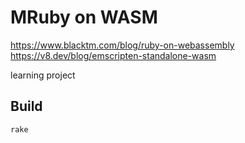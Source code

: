 MRuby on WASM
====

https://www.blacktm.com/blog/ruby-on-webassembly
https://v8.dev/blog/emscripten-standalone-wasm

learning project

## Build

`rake`
